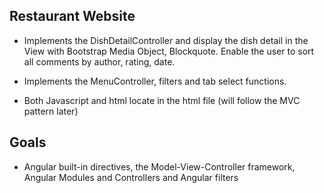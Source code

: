 ## Restaurant Website

* Implements the DishDetailController and display the dish detail in the View with Bootstrap Media Object, Blockquote. Enable the user to sort all comments by author, rating, date.

* Implements the MenuController, filters and tab select functions.

* Both Javascript and html locate in the html file (will follow the MVC pattern later)
 
 ## Goals
 * Angular built-in directives, the Model-View-Controller framework, Angular Modules and Controllers and Angular filters